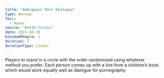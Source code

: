```yaml
---
title: "Ambiguous Porn Dialogue"
type: Warmup
foci:
  - Humor
source: "Keith Curtis"
date: 2015-08-18
minimumPeople: 1
duration: 1
durationType: Linear
---
```


Players to stand in a circle with the order randomized using whatever method you prefer.
Each person comes up with a line from a children’s book which would work equally well as dialogue for pornography.
